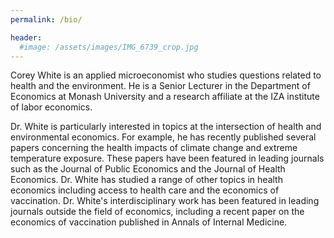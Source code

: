 ```yaml
---
permalink: /bio/

header:
  #image: /assets/images/IMG_6739_crop.jpg
---
```


<!-- ### Bio -->

Corey White is an applied microeconomist who studies questions related to health and the environment. He is a Senior Lecturer in the Department of Economics at Monash University and a research affiliate at the IZA institute of labor economics.

Dr. White is particularly interested in topics at the intersection of health and environmental economics. For example, he has recently published several papers concerning the health impacts of climate change and extreme temperature exposure. These papers have been featured in leading journals such as the Journal of Public Economics and the Journal of Health Economics. Dr. White has studied a range of other topics in health economics including access to health care and the economics of vaccination. Dr. White's interdisciplinary work has been featured in leading journals outside the field of economics, including a recent paper on the economics of vaccination published in Annals of Internal Medicine.

